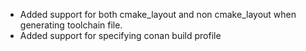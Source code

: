 - Added support for both cmake_layout and non cmake_layout when generating toolchain file.
- Added support for specifying conan build profile
